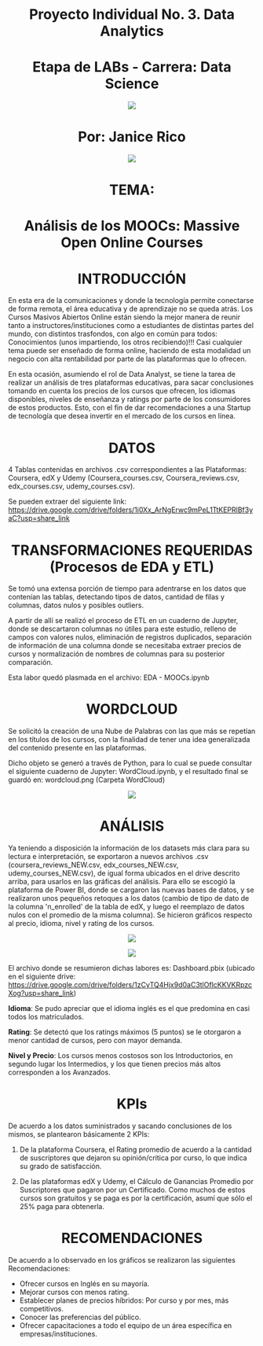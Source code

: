 ## <h1 align=center> Proyecto Individual No. 3. Data Analytics
## <h1 align=center> Etapa de LABs - Carrera: Data Science

<p align="center">
<img src=https://user-images.githubusercontent.com/109157476/213493684-d39b7139-403c-4dac-873f-2505d3ec7fd9.png>

# <h1 align=center> Por: Janice Rico

<p align="center">
<img src=https://user-images.githubusercontent.com/109157476/215916812-bb335304-f6f5-4efd-ba33-166781f9c336.png>

## <h1 align=center> TEMA:
# <h1 align=center> Análisis de los MOOCs: Massive Open Online Courses
  
## <h1 align=center> INTRODUCCIÓN
 
En esta era de la comunicaciones y donde la tecnología permite conectarse de forma remota, el área educativa y de aprendizaje no se queda atrás. Los Cursos Masivos Abiertos Online están siendo la mejor manera de reunir tanto a instructores/instituciones como a estudiantes de distintas partes del mundo, con distintos trasfondos, con algo en común para todos: Conocimientos (unos impartiendo, los otros recibiendo)!!! Casi cualquier tema puede ser enseñado de forma online, haciendo de esta modalidad un negocio con alta rentabilidad por parte de las plataformas que lo ofrecen.
  
En esta ocasión, asumiendo el rol de Data Analyst, se tiene la tarea de realizar un análisis de tres plataformas educativas, para sacar conclusiones tomando en cuenta los precios de los cursos que ofrecen, los idiomas disponibles, niveles de enseñanza y ratings por parte de los consumidores de estos productos. Esto, con el fin de dar recomendaciones a una Startup de tecnología que desea invertir en el mercado de los cursos en línea.

## <h1 align=center> DATOS

4 Tablas contenidas en archivos .csv correspondientes a las Plataformas: Coursera, edX y Udemy (Coursera_courses.csv, Coursera_reviews.csv, edx_courses.csv, udemy_courses.csv).
  
Se pueden extraer del siguiente link: https://drive.google.com/drive/folders/1i0Xx_ArNgErwc9mPeL1TtKEPRlBf3yaC?usp=share_link
 
## <h1 align=center> TRANSFORMACIONES REQUERIDAS (Procesos de EDA y ETL)

Se tomó una extensa porción de tiempo para adentrarse en los datos que contenían las tablas, detectando tipos de datos, cantidad de filas y columnas, datos nulos y posibles outliers.
  
A partir de allí se realizó el proceso de ETL en un cuaderno de Jupyter, donde se descartaron columnas no útiles para este estudio, relleno de campos con valores nulos, eliminación de registros duplicados, separación de información de una columna donde se necesitaba extraer precios de cursos y normalización de nombres de columnas para su posterior comparación.
  
Esta labor quedó plasmada en el archivo: EDA - MOOCs.ipynb

## <h1 align=center> WORDCLOUD

Se solicitó la creación de una Nube de Palabras con las que más se repetían en los títulos de los cursos, con la finalidad de tener una idea generalizada del contenido presente en las plataformas.
  
Dicho objeto se generó a través de Python, para lo cual se puede consultar el siguiente cuaderno de Jupyter: WordCloud.ipynb, y el resultado final se guardó en: wordcloud.png (Carpeta WordCloud)

<p align="center">
<img src=https://user-images.githubusercontent.com/109157476/216088571-ae93ffb7-bcae-4915-b1fb-7e401e740543.png>
  
## <h1 align=center> ANÁLISIS

Ya teniendo a disposición la información de los datasets más clara para su lectura e interpretación, se exportaron a nuevos archivos .csv (coursera_reviews_NEW.csv, edx_courses_NEW.csv, udemy_courses_NEW.csv), de igual forma ubicados en el drive descrito arriba, para usarlos en las gráficas del análisis. Para ello se escogió la plataforma de Power BI, donde se cargaron las nuevas bases de datos, y se realizaron unos pequeños retoques a los datos (cambio de tipo de dato de la columna 'n_enrolled' de la tabla de edX, y luego el reemplazo de datos nulos con el promedio de la misma columna). Se hicieron gráficos respecto al precio, idioma, nivel y rating de los cursos.

<p align="center">
<img src=https://user-images.githubusercontent.com/109157476/216088068-e7dbc9c9-7433-429c-9438-5d30c5490740.png>
  
<p align="center">
<img src=https://user-images.githubusercontent.com/109157476/216088214-6c2316aa-ba6f-4580-8cc2-1f264a66f1fc.png>
  
El archivo donde se resumieron dichas labores es: Dashboard.pbix (ubicado en el siguiente drive: https://drive.google.com/drive/folders/1zCyTQ4Hjx9d0aC3tlOflcKKVKRpzcXog?usp=share_link)
  
**Idioma**: Se pudo apreciar que el idioma inglés es el que predomina en casi todos los matriculados.
 
**Rating**: Se detectó que los ratings máximos (5 puntos) se le otorgaron a menor cantidad de cursos, pero con mayor demanda.
  
**Nivel y Precio**: Los cursos menos costosos son los Introductorios, en segundo lugar los Intermedios, y los que tienen precios más altos corresponden a los Avanzados.

 ## <h1 align=center> KPIs

De acuerdo a los datos suministrados y sacando conclusiones de los mismos, se plantearon básicamente 2 KPIs:

1. De la plataforma Coursera, el Rating promedio de acuerdo a la cantidad de suscriptores que dejaron su opinión/crítica por curso, lo que indica su grado de satisfacción.

2. De las plataformas edX y Udemy, el Cálculo de Ganancias Promedio por Suscriptores que pagaron por un Certificado. Como muchos de estos cursos son gratuitos y se paga es por la certificación, asumí que sólo el 25% paga para obtenerla.
  
## <h1 align=center> RECOMENDACIONES

De acuerdo a lo observado en los gráficos se realizaron las siguientes Recomendaciones:

- Ofrecer cursos en Inglés en su mayoría.
- Mejorar cursos con menos rating.
- Establecer planes de precios híbridos: Por curso y por mes, más competitivos.
- Conocer las preferencias del público.
- Ofrecer capacitaciones a todo el equipo de un área específica en empresas/instituciones.
 
